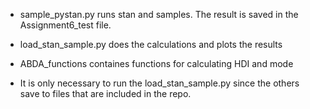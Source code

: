* sample_pystan.py runs stan and samples. The result is saved in the Assignment6_test file.
* load_stan_sample.py does the calculations and plots the results  
* ABDA_functions containes functions for calculating HDI and mode 

* It is only necessary to run the load_stan_sample.py since the others save to files that are included in the repo.
